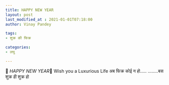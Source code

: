 ```yaml
---
title: HAPPY NEW YEAR
layout: post
last_modified_at : 2021-01-01T07:18:00
author: Vinay Pandey

tags:
- शुक्र की फिक्र

categories:
- लघु

---
```


🌷 *HAPPY NEW YEAR*🌷
Wish you a Luxurious Life
अब फिक्र कोई न हो.....
........बस शुक्र ही शुक्र हो
